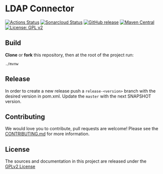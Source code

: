 # LDAP Connector

[![Actions Status](https://github.com/bonitasoft/bonita-connector-ldap/workflows/Build/badge.svg)](https://github.com/bonitasoft/bonita-connector-ldap/actions?query=workflow%3ABuild)
[![Sonarcloud Status](https://sonarcloud.io/api/project_badges/measure?project=bonitasoft_bonita-connector-ldap&metric=alert_status)](https://sonarcloud.io/dashboard?id=bonitasoft_bonita-connector-ldap)
[![GitHub release](https://img.shields.io/github/v/release/bonitasoft/bonita-connector-ldap?color=blue&label=Release)](https://github.com/bonitasoft/bonita-connector-ldap/releases)
[![Maven Central](https://img.shields.io/maven-central/v/org.bonitasoft.connectors/bonita-connector-ldap.svg?label=Maven%20Central&color=orange)](https://search.maven.org/search?q=g:%22org.bonitasoft.connectors%22%20AND%20a:%22bonita-connector-email%22)
[![License: GPL v2](https://img.shields.io/badge/License-GPL%20v2-yellow.svg)](https://www.gnu.org/licenses/old-licenses/gpl-2.0.en.html)

## Build

__Clone__ or __fork__ this repository, then at the root of the project run:

`./mvnw`

## Release

In order to create a new release push a `release-<version>` branch with the desired version in pom.xml.
Update the `master` with the next SNAPSHOT version.

## Contributing

We would love you to contribute, pull requests are welcome! Please see the [CONTRIBUTING.md](CONTRIBUTING.md) for more information.

## License

The sources and documentation in this project are released under the [GPLv2 License](LICENSE)

